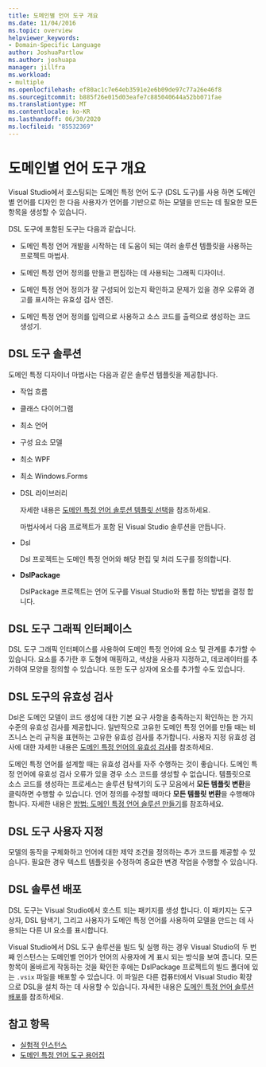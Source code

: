 ```yaml
---
title: 도메인별 언어 도구 개요
ms.date: 11/04/2016
ms.topic: overview
helpviewer_keywords:
- Domain-Specific Language
author: JoshuaPartlow
ms.author: joshuapa
manager: jillfra
ms.workload:
- multiple
ms.openlocfilehash: ef80ac1c7e64eb3591e2e6b09de97c77a26e46f8
ms.sourcegitcommit: b885f26e015d03eafe7c885040644a52bb071fae
ms.translationtype: MT
ms.contentlocale: ko-KR
ms.lasthandoff: 06/30/2020
ms.locfileid: "85532369"
---
```

# <a name="overview-of-domain-specific-language-tools"></a>도메인별 언어 도구 개요
Visual Studio에서 호스팅되는 도메인 특정 언어 도구 (DSL 도구)를 사용 하면 도메인별 언어를 디자인 한 다음 사용자가 언어를 기반으로 하는 모델을 만드는 데 필요한 모든 항목을 생성할 수 있습니다.

 DSL 도구에 포함된 도구는 다음과 같습니다.

- 도메인 특정 언어 개발을 시작하는 데 도움이 되는 여러 솔루션 템플릿을 사용하는 프로젝트 마법사.

- 도메인 특정 언어 정의를 만들고 편집하는 데 사용되는 그래픽 디자이너.

- 도메인 특정 언어 정의가 잘 구성되어 있는지 확인하고 문제가 있을 경우 오류와 경고를 표시하는 유효성 검사 엔진.

- 도메인 특정 언어 정의를 입력으로 사용하고 소스 코드를 출력으로 생성하는 코드 생성기.

## <a name="the-dsl-tools-solution"></a>DSL 도구 솔루션
 도메인 특정 디자이너 마법사는 다음과 같은 솔루션 템플릿을 제공합니다.

- 작업 흐름

- 클래스 다이어그램

- 최소 언어

- 구성 요소 모델

- 최소 WPF

- 최소 Windows.Forms

- DSL 라이브러리

  자세한 내용은 [도메인 특정 언어 솔루션 템플릿 선택](../modeling/choosing-a-domain-specific-language-solution-template.md)을 참조하세요.

  마법사에서 다음 프로젝트가 포함 된 Visual Studio 솔루션을 만듭니다.

- Dsl

   Dsl 프로젝트는 도메인 특정 언어와 해당 편집 및 처리 도구를 정의합니다.

- **DslPackage**

   DslPackage 프로젝트는 언어 도구를 Visual Studio와 통합 하는 방법을 결정 합니다.

## <a name="the-dsl-tools-graphical-interface"></a>DSL 도구 그래픽 인터페이스
 DSL 도구 그래픽 인터페이스를 사용하여 도메인 특정 언어에 요소 및 관계를 추가할 수 있습니다. 요소를 추가한 후 도형에 매핑하고, 색상을 사용자 지정하고, 데코레이터를 추가하여 모양을 정의할 수 있습니다. 또한 도구 상자에 요소를 추가할 수도 있습니다.

## <a name="validation-in-dsl-tools"></a>DSL 도구의 유효성 검사
 Dsl은 도메인 모델이 코드 생성에 대한 기본 요구 사항을 충족하는지 확인하는 한 가지 수준의 유효성 검사를 제공합니다. 일반적으로 고유한 도메인 특정 언어를 만들 때는 비즈니스 논리 규칙을 표현하는 고유한 유효성 검사를 추가합니다. 사용자 지정 유효성 검사에 대한 자세한 내용은 [도메인 특정 언어의 유효성 검사](../modeling/validation-in-a-domain-specific-language.md)를 참조하세요.

 도메인 특정 언어를 설계할 때는 유효성 검사를 자주 수행하는 것이 좋습니다. 도메인 특정 언어에 유효성 검사 오류가 있을 경우 소스 코드를 생성할 수 없습니다. 템플릿으로 소스 코드를 생성하는 프로세스는 솔루션 탐색기의 도구 모음에서 **모든 템플릿 변환**을 클릭하면 수행할 수 있습니다. 언어 정의를 수정할 때마다 **모든 템플릿 변환**을 수행해야 합니다. 자세한 내용은 [방법: 도메인 특정 언어 솔루션 만들기](../modeling/how-to-create-a-domain-specific-language-solution.md)를 참조하세요.

## <a name="customization-of-dsl-tools"></a>DSL 도구 사용자 지정
 모델의 동작을 구체화하고 언어에 대한 제약 조건을 정의하는 추가 코드를 제공할 수 있습니다. 필요한 경우 텍스트 템플릿을 수정하여 중요한 변경 작업을 수행할 수 있습니다.

## <a name="distributing-your-dsl-solution"></a>DSL 솔루션 배포
 DSL 도구는 Visual Studio에서 호스트 되는 패키지를 생성 합니다. 이 패키지는 도구 상자, DSL 탐색기, 그리고 사용자가 도메인 특정 언어를 사용하여 모델을 만드는 데 사용되는 다른 UI 요소를 표시합니다.

 Visual Studio에서 DSL 도구 솔루션을 빌드 및 실행 하는 경우 Visual Studio의 두 번째 인스턴스는 도메인별 언어가 언어의 사용자에 게 표시 되는 방식을 보여 줍니다. 모든 항목이 올바르게 작동하는 것을 확인한 후에는 DslPackage 프로젝트의 빌드 폴더에 있는 `.vsix` 파일을 배포할 수 있습니다. 이 파일은 다른 컴퓨터에서 Visual Studio 확장으로 DSL을 설치 하는 데 사용할 수 있습니다.  자세한 내용은 [도메인 특정 언어 솔루션 배포](msi-and-vsix-deployment-of-a-dsl.md)를 참조하세요.

## <a name="see-also"></a>참고 항목

- [실험적 인스턴스](../extensibility/the-experimental-instance.md)
- [도메인 특정 언어 도구 용어집](https://msdn.microsoft.com/ca5e84cb-a315-465c-be24-76aa3df276aa)
